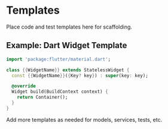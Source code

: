 # Templates

Place code and test templates here for scaffolding.

## Example: Dart Widget Template

```dart
import 'package:flutter/material.dart';

class {{WidgetName}} extends StatelessWidget {
  const {{WidgetName}}({Key? key}) : super(key: key);

  @override
  Widget build(BuildContext context) {
    return Container();
  }
}
```

Add more templates as needed for models, services, tests, etc.
